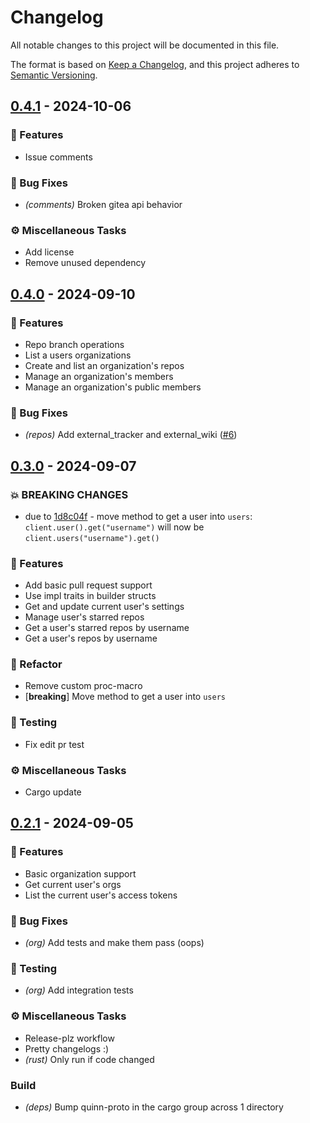 # Changelog
All notable changes to this project will be documented in this file.

The format is based on [Keep a Changelog](https://keepachangelog.com/en/1.0.0/),
and this project adheres to [Semantic Versioning](https://semver.org/spec/v2.0.0.html).

## [0.4.1](https://github.com/benpueschel/teatime/compare/0.4.0..0.4.1) - 2024-10-06

### 🚀 Features

- Issue comments

### 🐛 Bug Fixes

- *(comments)* Broken gitea api behavior

### ⚙️ Miscellaneous Tasks

- Add license
- Remove unused dependency

<!-- generated by git-cliff -->
## [0.4.0](https://github.com/benpueschel/teatime/compare/0.3.0..0.4.0) - 2024-09-10

### 🚀 Features

- Repo branch operations
- List a users organizations
- Create and list an organization's repos
- Manage an organization's members
- Manage an organization's public members

### 🐛 Bug Fixes

- *(repos)* Add external_tracker and external_wiki ([#6](https://github.com/benpueschel/teatime/pull/6))

<!-- generated by git-cliff -->
## [0.3.0](https://github.com/benpueschel/teatime/compare/0.2.1..0.3.0) - 2024-09-07

### 💥 BREAKING CHANGES

- due to [1d8c04f](https://github.com/benpueschel/teatime/commit/1d8c04fbee9173bfe5f91cb157ad427f09df5579) - move method to get a user into `users`:
  `client.user().get("username")` will now be
  `client.users("username").get()`


### 🚀 Features

- Add basic pull request support
- Use impl traits in builder structs
- Get and update current user's settings
- Manage user's starred repos
- Get a user's starred repos by username
- Get a user's repos by username

### 🚜 Refactor

- Remove custom proc-macro
- [**breaking**] Move method to get a user into `users`

### 🧪 Testing

- Fix edit pr test

### ⚙️ Miscellaneous Tasks

- Cargo update

<!-- generated by git-cliff -->
## [0.2.1](https://github.com/benpueschel/teatime/compare/0.2.0..0.2.1) - 2024-09-05

### 🚀 Features

- Basic organization support
- Get current user's orgs
- List the current user's access tokens

### 🐛 Bug Fixes

- *(org)* Add tests and make them pass (oops)

### 🧪 Testing

- *(org)* Add integration tests

### ⚙️ Miscellaneous Tasks

- Release-plz workflow
- Pretty changelogs :)
- *(rust)* Only run if code changed

### Build

- *(deps)* Bump quinn-proto in the cargo group across 1 directory

<!-- generated by git-cliff -->
